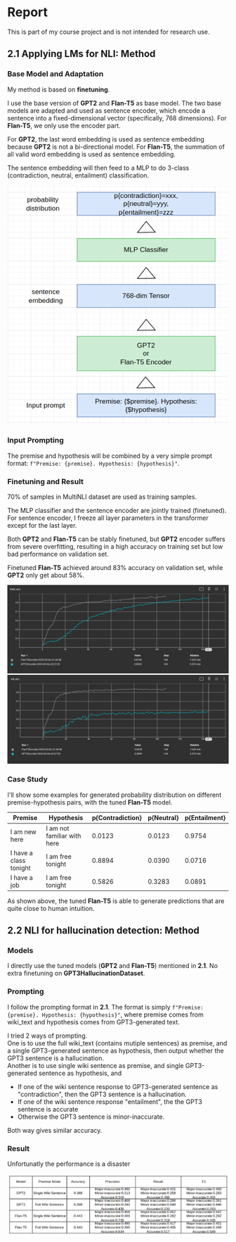 # Report  

This is part of my course project and is not intended for research use.  

## 2.1 Applying LMs for NLI: Method  

### Base Model and Adaptation
My method is based on **finetuning**.   

I use the base version of **GPT2** and **Flan-T5** as base model. The two base models are adapted and used as sentence encoder, which encode a sentence into a fixed-dimensional vector (specifically, 768 dimensions). 
For **Flan-T5**, we only use the encoder part.   

For **GPT2**, the last word embedding is used as sentence embedding because **GPT2** is not a bi-directional model. For **Flan-T5**, the summation of all valid word embedding is used as sentence embedding.  

The sentence embedding will then feed to a MLP to do 3-class (contradiction, neutral, entailment) classification.  

![](imgs/1.png)

### Input Prompting  

The premise and hypothesis will be combined by a very simple prompt format: `f"Premise: {premise}. Hypothesis: {hypothesis}"`.  

### Finetuning and Result  

70% of samples in MultiNLI dataset are used as training samples.  

The MLP classifier and the sentence encoder are jointly trained (finetuned). For sentence encoder, I freeze all layer parameters in the transformer except for the last layer.  

Both **GPT2** and **Flan-T5** can be stably finetuned, but **GPT2** encoder suffers from severe overfitting, resulting in a high accuracy on training set but low bad performance on validation set.    

Finetuned **Flan-T5** achieved around 83% accuracy on validation set, while **GPT2** only get about 58%.  

![](imgs/2.png)  
![](imgs/3.png)

### Case Study  

I'll show some examples for generated probability distribution on different premise-hypothesis pairs, with the tuned **Flan-T5** model.    

|Premise|Hypothesis|p{Contradiction}|p{Neutral}|p{Entailment}|
|-|-|-|-|-|  
|I am new here|I am not familiar with here|0.0123|0.0123|0.9754|
|I have a class tonight|I am free tonight|0.8894|0.0390|0.0716|
|I have a job|I am free tonight|0.5826|0.3283|0.0891|

As shown above, the tuned **Flan-T5** is able to generate predictions that are quite close to human intuition.  

## 2.2 NLI for hallucination detection: Method  

### Models  

I directly use the tuned models (**GPT2** and **Flan-T5**) mentioned in **2.1**. No extra finetuning on **GPT3HallucinationDataset**.  

### Prompting  

I follow the prompting format in **2.1**. The format is simply `f"Premise: {premise}. Hypothesis: {hypothesis}"`, where premise comes from wiki_text and hypothesis comes from GPT3-generated text.  

I tried 2 ways of prompting.   
One is to use the full wiki_text (contains mutiple sentences) as premise, and a single GPT3-generated sentence as hypothesis, then output whether the GPT3 sentence is a hallucination.   
Another is to use single wiki sentence as premise, and single GPT3-generated sentence as hypothesis, and   
* If one of the wiki sentence response to GPT3-generated sentence as "contradiction", then the GPT3 sentence is a hallucination.
* If one of the wiki sentence response "entailment", the the GPT3 sentence is accurate
* Otherwise the GPT3 sentence is minor-inaccurate.  

Both way gives similar accuracy.  

### Result  

Unfortunatly the performance is a disaster  

![](imgs/4.png)  

